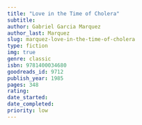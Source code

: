 ```yaml
---
title: "Love in the Time of Cholera"
subtitle: 
author: Gabriel Garcia Marquez
author_last: Marquez
slug: marquez-love-in-the-time-of-cholera
type: fiction
img: true
genre: classic
isbn: 9781400034680
goodreads_id: 9712
publish_year: 1985
pages: 348
rating: 
date_started:
date_completed:
priority: low
---
```

